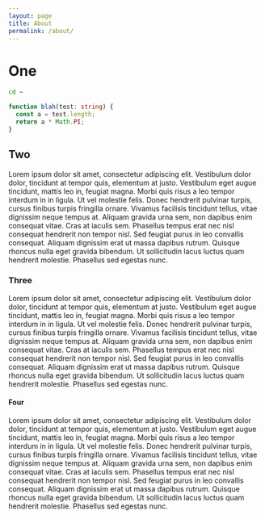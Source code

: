 ```yaml
---
layout: page
title: About
permalink: /about/
---
```


# One

```bash
cd ~
```

```typescript
function blah(test: string) {
  const a = test.length;
  return a * Math.PI;
}
```

## Two

Lorem ipsum dolor sit amet, consectetur adipiscing elit. Vestibulum dolor dolor, tincidunt at tempor quis, elementum at justo. Vestibulum eget augue tincidunt, mattis leo in, feugiat magna. Morbi quis risus a leo tempor interdum in in ligula. Ut vel molestie felis. Donec hendrerit pulvinar turpis, cursus finibus turpis fringilla ornare. Vivamus facilisis tincidunt tellus, vitae dignissim neque tempus at. Aliquam gravida urna sem, non dapibus enim consequat vitae. Cras at iaculis sem. Phasellus tempus erat nec nisl consequat hendrerit non tempor nisl. Sed feugiat purus in leo convallis consequat. Aliquam dignissim erat ut massa dapibus rutrum. Quisque rhoncus nulla eget gravida bibendum. Ut sollicitudin lacus luctus quam hendrerit molestie. Phasellus sed egestas nunc.

### Three

Lorem ipsum dolor sit amet, consectetur adipiscing elit. Vestibulum dolor dolor, tincidunt at tempor quis, elementum at justo. Vestibulum eget augue tincidunt, mattis leo in, feugiat magna. Morbi quis risus a leo tempor interdum in in ligula. Ut vel molestie felis. Donec hendrerit pulvinar turpis, cursus finibus turpis fringilla ornare. Vivamus facilisis tincidunt tellus, vitae dignissim neque tempus at. Aliquam gravida urna sem, non dapibus enim consequat vitae. Cras at iaculis sem. Phasellus tempus erat nec nisl consequat hendrerit non tempor nisl. Sed feugiat purus in leo convallis consequat. Aliquam dignissim erat ut massa dapibus rutrum. Quisque rhoncus nulla eget gravida bibendum. Ut sollicitudin lacus luctus quam hendrerit molestie. Phasellus sed egestas nunc.

#### Four

Lorem ipsum dolor sit amet, consectetur adipiscing elit. Vestibulum dolor dolor, tincidunt at tempor quis, elementum at justo. Vestibulum eget augue tincidunt, mattis leo in, feugiat magna. Morbi quis risus a leo tempor interdum in in ligula. Ut vel molestie felis. Donec hendrerit pulvinar turpis, cursus finibus turpis fringilla ornare. Vivamus facilisis tincidunt tellus, vitae dignissim neque tempus at. Aliquam gravida urna sem, non dapibus enim consequat vitae. Cras at iaculis sem. Phasellus tempus erat nec nisl consequat hendrerit non tempor nisl. Sed feugiat purus in leo convallis consequat. Aliquam dignissim erat ut massa dapibus rutrum. Quisque rhoncus nulla eget gravida bibendum. Ut sollicitudin lacus luctus quam hendrerit molestie. Phasellus sed egestas nunc.
